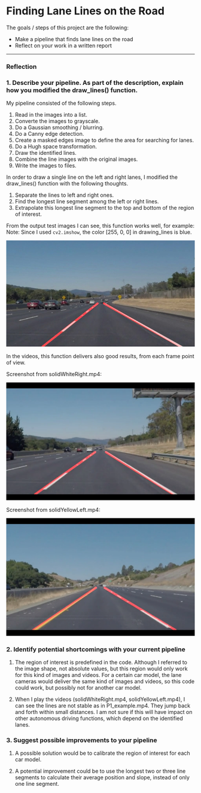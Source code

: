 # **Finding Lane Lines on the Road**


The goals / steps of this project are the following:
* Make a pipeline that finds lane lines on the road
* Reflect on your work in a written report

[image1]: ./test_images_output/solidWhiteCurve.jpg "solidWhiteCurve"
[image2]: ./test_images_output/solidWhiteRight.mp4.png "solidWhiteRight.mp4"
[image3]: ./test_images_output/solidYellowLeft.mp4.png "solidYellowLeft.mp4"

---

### Reflection

### 1. Describe your pipeline. As part of the description, explain how you modified the draw_lines() function.

My pipeline consisted of the following steps.
1. Read in the images into a list.
2. Converte the images to grayscale.
3. Do a Gaussian smoothing / blurring.
4. Do a Canny edge detection.
5. Create a masked edges image to define the area for searching for lanes.
6. Do a Hugh space transformation.
7. Draw the identified lines.
8. Combine the line images with the original images.
9. Write the images to files.

In order to draw a single line on the left and right lanes, I modified the draw_lines() function with the following thoughts.
1. Separate the lines to left and right ones.
2. Find the longest line segment among the left or right lines.
3. Extrapolate this longest line segment to the top and bottom of the region of interest.

From the output test images I can see, this function works well, for example:
Note: Since I used `cv2.imshow`, the color [255, 0, 0] in drawing_lines is blue.

![solidWhiteCurve][image1]

In the videos, this function delivers also good results, from each frame point of view.

Screenshot from solidWhiteRight.mp4:

![solidWhiteRight.mp4][image2]

Screenshot from solidYellowLeft.mp4:

![solidYellowLeft.mp4][image3]

### 2. Identify potential shortcomings with your current pipeline

1. The region of interest is predefined in the code. Although I referred to the image shape, not absolute values, but this region would only work for this kind of images and videos. For a certain car model, the lane cameras would deliver the same kind of images and videos, so this code could work, but possibly not for another car model.

2. When I play the videos (solidWhiteRight.mp4, solidYellowLeft.mp4), I can see the lines are not stable as in P1_example.mp4. They jump back and forth within small distances. I am not sure if this will have impact on other autonomous driving functions, which depend on the identified lanes.


### 3. Suggest possible improvements to your pipeline

1. A possible solution would be to calibrate the region of interest for each car model.

2. A potential improvement could be to use the longest two or three line segments to calculate their average position and slope, instead of only one line segment.
